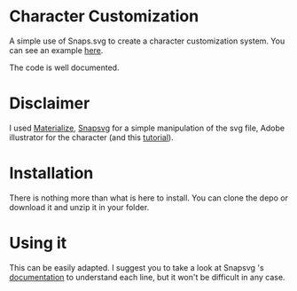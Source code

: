 # Character Customization
A simple use of Snaps.svg to create a character customization system.
You can see an example [here](http://chellestudio.fr/charactercustom/).

The code is well documented.

# Disclaimer
I used [Materialize](http://materializecss.com/), [Snapsvg](http://snapsvg.io/docs/) for a simple manipulation of the svg file, Adobe illustrator for the character (and this [tutorial](https://www.youtube.com/watch?v=W2DHodAEZ0A)).

# Installation
There is nothing more than what is here to install. You can clone the depo or download it and unzip it in your folder.

# Using it

This can be easily adapted. I suggest you to take a look at Snapsvg 's [documentation](http://snapsvg.io/docs/) to understand each line, but it won't be difficult in any case. 
